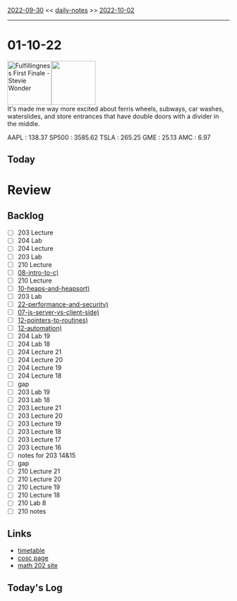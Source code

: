 [2022-09-30](daily_notes/2022-09-30) << [daily-notes](notes/daily-notes.md) >> [2022-10-02](daily_notes/2022-10-02)

---
# 01-10-22
<a href='spotify:album:1kda4McF274Jl5x3aOAmPJ'><img src='https://i.scdn.co/image/ab67616d0000b273de0ccd19b3f72c1c4db92497' alt='Fulfillingness First Finale - Stevie Wonder' height=100></a><img src='https://imgs.xkcd.com/comics/quantified_self.png' height=100>
<br>It's made me way more excited about ferris wheels, subways, car washes, waterslides, and store entrances that have double doors with a divider in the middle.

AAPL : 138.37 
SP500 : 3585.62 
TSLA : 265.25
GME : 25.13
AMC : 6.97

## Today



# Review


## Backlog
- [ ] 203 Lecture
- [ ] 204 Lab
- [ ] 204 Lecture
- [ ] 203 Lab
- [ ] 210 Lecture
- [ ] [08-intro-to-c)](notes/08-intro-to-c.md)
- [ ] 210 Lecture
- [ ] [10-heaps-and-heapsort)](notes/10-heaps-and-heapsort.md)
- [ ] 203 Lab
- [ ] [22-performance-and-security)](notes/22-performance-and-security.md)
- [ ] [07-js-server-vs-client-side)](notes/07-js-server-vs-client-side.md)
- [ ] [12-pointers-to-routines)](notes/12-pointers-to-routines.md)
- [ ] [12-automation)](notes/12-automation.md)
- [ ] 204 Lab 19
- [ ] 204 Lab 18
- [ ] 204 Lecture 21
- [ ] 204 Lecture 20
- [ ] 204 Lecture 19
- [ ] 204 Lecture 18
- [ ] gap
- [ ] 203 Lab 19
- [ ] 203 Lab 18
- [ ] 203 Lecture 21
- [ ] 203 Lecture 20
- [ ] 203 Lecture 19
- [ ] 203 Lecture 18
- [ ] 203 Lecture 17
- [ ] 203 Lecture 16
- [ ] notes for 203 14&15
- [ ] gap
- [ ] 210 Lecture 21
- [ ] 210 Lecture 20
- [ ] 210 Lecture 19
- [ ] 210 Lecture 18
- [ ] 210 Lab 8
- [ ] 210 notes

## Links
- [timetable](https://i.imgur.com/9ghbvAG.png)
- [cosc page](https://cosc203.cspages.otago.ac.nz)
- [math 202 site](https://www.maths.otago.ac.nz/?resOLAF)

## Today's Log
